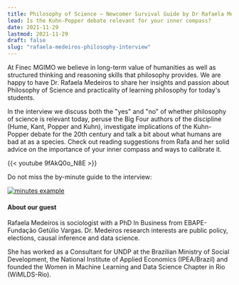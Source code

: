 ```yaml
---
title: Philosophy of Science – Newcomer Survival Guide by Dr Rafaela Medeiros
lead: Is the Kuhn-Popper debate relevant for your inner compass?
date: 2021-11-29
lastmod: 2021-11-29
draft: false
slug: "rafaela-medeiros-philosophy-interview"
---
```


At Finec MGIMO we believe in long-term value of humanities as well as structured thinking and reasoning skills that philosophy provides. We are happy to have Dr. Rafaela Medeiros to share her insights and passion about Philosophy of Science and practicality of learning philosophy for today's students.

In the interview we discuss both the "yes" and "no" of whether philosophy of science is relevant today, peruse the Big Four authors of the discipline (Hume, Kant, Popper and Kuhn), investigate implications of the Kuhn-Popper debate for the 20th century and talk a bit about what humans are bad at as a species. Check out reading suggestions from Rafa and her solid advice on the importance of your inner compass and ways to calibrate it.

{{< youtube 9fAkQ0o_N8E >}}

<p>

Do not miss the by-minute guide to the interview:
  
[![minutes example](https://user-images.githubusercontent.com/9265326/144545368-7f292683-206d-450e-a8d9-0c7763a2250b.png)](https://www.youtube.com/watch?v=9fAkQ0o_N8E)
  
#### About our guest
  
Rafaela Medeiros is sociologist with a PhD In Business from EBAPE-Fundação Getúlio Vargas. Dr. Medeiros research interests are public policy, elections, causal inference and data science.

She has worked as a Consultant for UNDP at the Brazilian Ministry of Social Development, the National Institute of Applied Economics (IPEA/Brazil) and founded the Women in Machine Learning and Data Science Chapter in Rio (WiMLDS-Rio).
